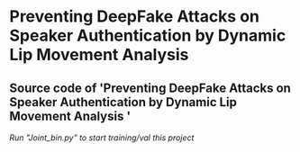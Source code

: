# Preventing DeepFake Attacks on Speaker Authentication by Dynamic Lip Movement Analysis
## Source code of 'Preventing DeepFake Attacks on Speaker Authentication by Dynamic Lip Movement Analysis '  
*Run "Joint_bin.py" to start training/val this project*

